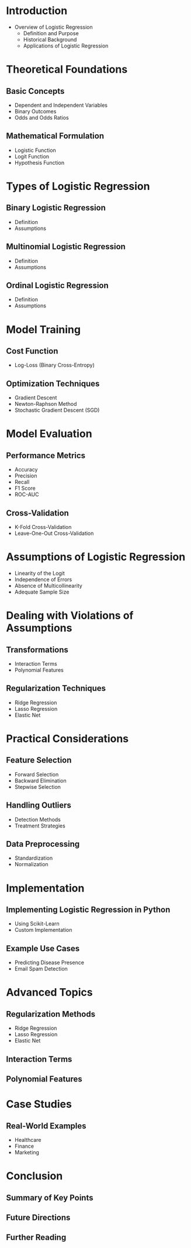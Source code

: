 # Introduction
- Overview of Logistic Regression
  - Definition and Purpose
  - Historical Background
  - Applications of Logistic Regression

# Theoretical Foundations
## Basic Concepts
- Dependent and Independent Variables
- Binary Outcomes
- Odds and Odds Ratios

## Mathematical Formulation
- Logistic Function
- Logit Function
- Hypothesis Function


# Types of Logistic Regression

## Binary Logistic Regression
- Definition
- Assumptions

## Multinomial Logistic Regression
- Definition
- Assumptions

## Ordinal Logistic Regression
- Definition
- Assumptions

# Model Training

## Cost Function
- Log-Loss (Binary Cross-Entropy)

## Optimization Techniques
- Gradient Descent
- Newton-Raphson Method
- Stochastic Gradient Descent (SGD)

# Model Evaluation

## Performance Metrics
- Accuracy
- Precision
- Recall
- F1 Score
- ROC-AUC

## Cross-Validation
- K-Fold Cross-Validation
- Leave-One-Out Cross-Validation

# Assumptions of Logistic Regression

- Linearity of the Logit
- Independence of Errors
- Absence of Multicollinearity
- Adequate Sample Size

# Dealing with Violations of Assumptions

## Transformations
- Interaction Terms
- Polynomial Features

## Regularization Techniques
- Ridge Regression
- Lasso Regression
- Elastic Net

# Practical Considerations

## Feature Selection
- Forward Selection
- Backward Elimination
- Stepwise Selection

## Handling Outliers
- Detection Methods
- Treatment Strategies

## Data Preprocessing
- Standardization
- Normalization

# Implementation

## Implementing Logistic Regression in Python
- Using Scikit-Learn
- Custom Implementation

## Example Use Cases
- Predicting Disease Presence
- Email Spam Detection

# Advanced Topics

## Regularization Methods
- Ridge Regression
- Lasso Regression
- Elastic Net

## Interaction Terms

## Polynomial Features

# Case Studies

## Real-World Examples
- Healthcare
- Finance
- Marketing


# Conclusion

## Summary of Key Points

## Future Directions

## Further Reading
